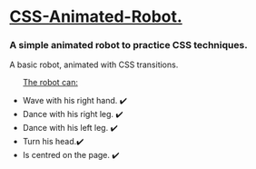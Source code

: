 <h1><ins>CSS-Animated-Robot.</ins></h1>
<h3>A simple animated robot to practice CSS techniques.</h3>
<p>A basic robot, animated with CSS transitions.</p>

<ul>
  <p><ins>The robot can:</ins></p>
  <li>Wave with his right hand.  ✔️</li>
  <li>Dance with his right leg.  ✔️</li>
  <li>Dance with his left leg.  ✔️</li>
  <li>Turn his head.✔️ </li>
  <li>Is centred on the page. ✔️</li>
</ul>
